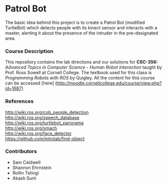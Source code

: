 # Patrol Bot
The basic idea behind this project is to create a Patrol Bot (modified TurtleBot) which detects people with its kinect sensor and interacts with a master, alerting it about the presence of the intruder in the pre-designated area.

### Course Description
This repository contains the lab directions and our solutions for **CSC-356:** *Advanced Topics in Computer Science - Human Robot Interaction* taught by Prof. Ross Sowell at Cornell College. The textbook used for this class is *Programming Robots with ROS* by Quigley. All the content for this course can be accessed [here] (http://moodle.cornellcollege.edu/course/view.php?id=1687).

### References
http://wiki.ros.org/cob_people_detection  
http://wiki.ros.org/speech_database  
http://wiki.ros.org/turtlebot_panorama  
http://wiki.ros.org/smach  
http://wiki.ros.org/face_detector  
https://github.com/introlab/find-object

### Contributors
+ Sam Caldwell
+ Shannon Ehrnstein
+ Rollin Tshirgi
+ Akash Surti
